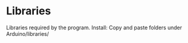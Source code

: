 # Libraries

Libraries required by the program.
Install: Copy and paste folders under Arduino/libraries/